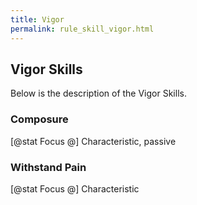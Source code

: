 ```yaml
---
title: Vigor
permalink: rule_skill_vigor.html
---
```


## Vigor Skills
Below is the description of the Vigor Skills.

### Composure
[@stat Focus @] Characteristic, passive

### Withstand Pain
[@stat Focus @] Characteristic